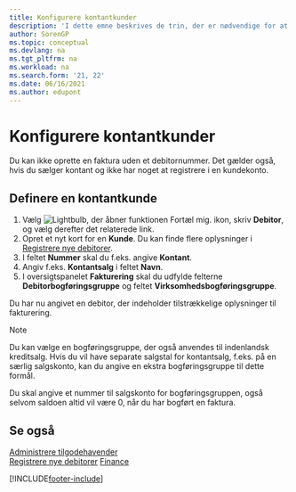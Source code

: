 ```yaml
---
title: Konfigurere kontantkunder
description: 'I dette emne beskrives de trin, der er nødvendige for at oprette fakturaen med et debitornummer for debitorer, der betaler kontant.'
author: SorenGP
ms.topic: conceptual
ms.devlang: na
ms.tgt_pltfrm: na
ms.workload: na
ms.search.form: '21, 22'
ms.date: 06/16/2021
ms.author: edupont
---
```

# <a name="set-up-cash-customers"></a><a name="set-up-cash-customers"></a>Konfigurere kontantkunder

Du kan ikke oprette en faktura uden et debitornummer. Det gælder også, hvis du sælger kontant og ikke har noget at registrere i en kundekonto.  

## <a name="to-set-up-a-cash-customer"></a><a name="to-set-up-a-cash-customer"></a>Definere en kontantkunde

1. Vælg ![Lightbulb, der åbner funktionen Fortæl mig.](media/ui-search/search_small.png "Fortæl mig, hvad du vil foretage dig") ikon, skriv **Debitor**, og vælg derefter det relaterede link.  
2. Opret et nyt kort for en **Kunde**. Du kan finde flere oplysninger i [Registrere nye debitorer](sales-how-register-new-customers.md).
3. I feltet **Nummer** skal du f.eks. angive **Kontant**.  
4. Angiv f.eks. **Kontantsalg** i feltet **Navn**.  
5. I oversigtspanelet **Fakturering** skal du udfylde felterne **Debitorbogføringsgruppe** og feltet **Virksomhedsbogføringsgruppe**.  

 Du har nu angivet en debitor, der indeholder tilstrækkelige oplysninger til fakturering.  

> [!NOTE]  
> Du kan vælge en bogføringsgruppe, der også anvendes til indenlandsk kreditsalg. Hvis du vil have separate salgstal for kontantsalg, f.eks. på en særlig salgskonto, kan du angive en ekstra bogføringsgruppe til dette formål.  
>
> Du skal angive et nummer til salgskonto for bogføringsgruppen, også selvom saldoen altid vil være 0, når du har bogført en faktura.  

## <a name="see-also"></a><a name="see-also"></a>Se også

[Administrere tilgodehavender](receivables-manage-receivables.md)  
[Registrere nye debitorer](sales-how-register-new-customers.md)
[Finance](finance.md)  



[!INCLUDE[footer-include](includes/footer-banner.md)]
